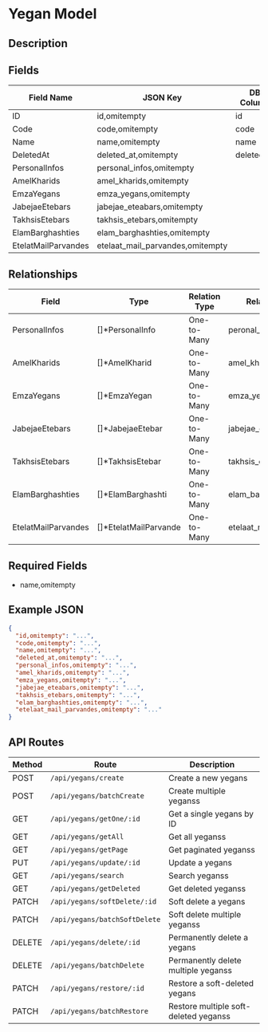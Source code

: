 # Yegan Model

## Description


## Fields
| Field Name | JSON Key | DB Column | Type | Required | Validation | Description |
|------------|----------|-----------|------|----------|------------|-------------|
| ID | id,omitempty | id | int | false | omitempty,gt=0 |  |
| Code | code,omitempty | code | int | false | gte=0,unique=yegans |  |
| Name | name,omitempty | name | string | true | required,unique=yegans,regex=epnpr |  |
| DeletedAt | deleted_at,omitempty | deleted_at | *time.Time | false | omitempty,pasttime |  |
| PersonalInfos | personal_infos,omitempty |  | []*PersonalInfo | false |  |  |
| AmelKharids | amel_kharids,omitempty |  | []*AmelKharid | false |  |  |
| EmzaYegans | emza_yegans,omitempty |  | []*EmzaYegan | false |  |  |
| JabejaeEtebars | jabejae_eteabars,omitempty |  | []*JabejaeEtebar | false |  |  |
| TakhsisEtebars | takhsis_etebars,omitempty |  | []*TakhsisEtebar | false |  |  |
| ElamBarghashties | elam_barghashties,omitempty |  | []*ElamBarghashti | false |  |  |
| EtelatMailParvandes | etelaat_mail_parvandes,omitempty |  | []*EtelatMailParvande | false |  |  |


## Relationships
| Field | Type | Relation Type | Related Table | Foreign Key |
|-------|------|---------------|---------------|-------------|
| PersonalInfos | []*PersonalInfo | One-to-Many | peronal_infos | yegan_id |
| AmelKharids | []*AmelKharid | One-to-Many | amel_kharids | yegan_id |
| EmzaYegans | []*EmzaYegan | One-to-Many | emza_yegans | yegan_id |
| JabejaeEtebars | []*JabejaeEtebar | One-to-Many | jabejae_etebars | yegan_id |
| TakhsisEtebars | []*TakhsisEtebar | One-to-Many | takhsis_etebars | yegan_id |
| ElamBarghashties | []*ElamBarghashti | One-to-Many | elam_barghashtis | yegan_id |
| EtelatMailParvandes | []*EtelatMailParvande | One-to-Many | etelaat_mail_parvandes | yegan_id |


## Required Fields
- name,omitempty

## Example JSON
```json
{
  "id,omitempty": "...",
  "code,omitempty": "...",
  "name,omitempty": "...",
  "deleted_at,omitempty": "...",
  "personal_infos,omitempty": "...",
  "amel_kharids,omitempty": "...",
  "emza_yegans,omitempty": "...",
  "jabejae_eteabars,omitempty": "...",
  "takhsis_etebars,omitempty": "...",
  "elam_barghashties,omitempty": "...",
  "etelaat_mail_parvandes,omitempty": "..."
}
```

## API Routes
| Method | Route | Description |
|--------|-------|-------------|
| POST | `/api/yegans/create` | Create a new yegans |
| POST | `/api/yegans/batchCreate` | Create multiple yeganss |
| GET | `/api/yegans/getOne/:id` | Get a single yegans by ID |
| GET | `/api/yegans/getAll` | Get all yeganss |
| GET | `/api/yegans/getPage` | Get paginated yeganss |
| PUT | `/api/yegans/update/:id` | Update a yegans |
| GET | `/api/yegans/search` | Search yeganss |
| GET | `/api/yegans/getDeleted` | Get deleted yeganss |
| PATCH | `/api/yegans/softDelete/:id` | Soft delete a yegans |
| PATCH | `/api/yegans/batchSoftDelete` | Soft delete multiple yeganss |
| DELETE | `/api/yegans/delete/:id` | Permanently delete a yegans |
| DELETE | `/api/yegans/batchDelete` | Permanently delete multiple yeganss |
| PATCH | `/api/yegans/restore/:id` | Restore a soft-deleted yegans |
| PATCH | `/api/yegans/batchRestore` | Restore multiple soft-deleted yeganss |

